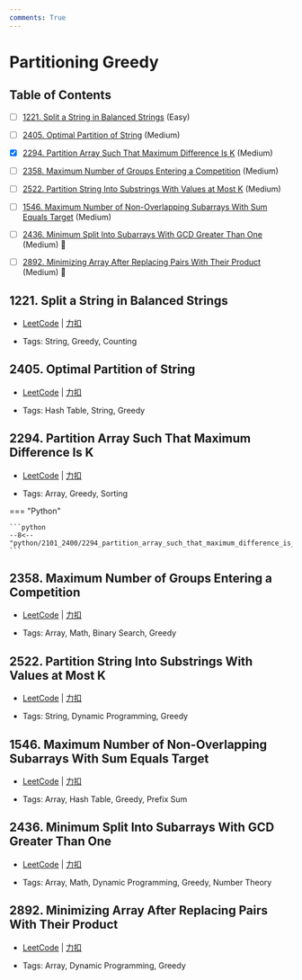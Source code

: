 ```yaml
---
comments: True
---
```


# Partitioning Greedy

## Table of Contents

- [ ] [1221. Split a String in Balanced Strings](#1221-split-a-string-in-balanced-strings) (Easy)
- [ ] [2405. Optimal Partition of String](#2405-optimal-partition-of-string) (Medium)
- [x] [2294. Partition Array Such That Maximum Difference Is K](#2294-partition-array-such-that-maximum-difference-is-k) (Medium)
- [ ] [2358. Maximum Number of Groups Entering a Competition](#2358-maximum-number-of-groups-entering-a-competition) (Medium)
- [ ] [2522. Partition String Into Substrings With Values at Most K](#2522-partition-string-into-substrings-with-values-at-most-k) (Medium)
- [ ] [1546. Maximum Number of Non-Overlapping Subarrays With Sum Equals Target](#1546-maximum-number-of-non-overlapping-subarrays-with-sum-equals-target) (Medium)
- [ ] [2436. Minimum Split Into Subarrays With GCD Greater Than One](#2436-minimum-split-into-subarrays-with-gcd-greater-than-one) (Medium) 👑
- [ ] [2892. Minimizing Array After Replacing Pairs With Their Product](#2892-minimizing-array-after-replacing-pairs-with-their-product) (Medium) 👑


## 1221. Split a String in Balanced Strings

-    [LeetCode](https://leetcode.com/problems/split-a-string-in-balanced-strings/) | [力扣](https://leetcode.cn/problems/split-a-string-in-balanced-strings/)

-   Tags: String, Greedy, Counting



## 2405. Optimal Partition of String

-    [LeetCode](https://leetcode.com/problems/optimal-partition-of-string/) | [力扣](https://leetcode.cn/problems/optimal-partition-of-string/)

-   Tags: Hash Table, String, Greedy



## 2294. Partition Array Such That Maximum Difference Is K

-    [LeetCode](https://leetcode.com/problems/partition-array-such-that-maximum-difference-is-k/) | [力扣](https://leetcode.cn/problems/partition-array-such-that-maximum-difference-is-k/)

-   Tags: Array, Greedy, Sorting

=== "Python"

    ```python
    --8<-- "python/2101_2400/2294_partition_array_such_that_maximum_difference_is_k.py"
    ```



## 2358. Maximum Number of Groups Entering a Competition

-    [LeetCode](https://leetcode.com/problems/maximum-number-of-groups-entering-a-competition/) | [力扣](https://leetcode.cn/problems/maximum-number-of-groups-entering-a-competition/)

-   Tags: Array, Math, Binary Search, Greedy



## 2522. Partition String Into Substrings With Values at Most K

-    [LeetCode](https://leetcode.com/problems/partition-string-into-substrings-with-values-at-most-k/) | [力扣](https://leetcode.cn/problems/partition-string-into-substrings-with-values-at-most-k/)

-   Tags: String, Dynamic Programming, Greedy



## 1546. Maximum Number of Non-Overlapping Subarrays With Sum Equals Target

-    [LeetCode](https://leetcode.com/problems/maximum-number-of-non-overlapping-subarrays-with-sum-equals-target/) | [力扣](https://leetcode.cn/problems/maximum-number-of-non-overlapping-subarrays-with-sum-equals-target/)

-   Tags: Array, Hash Table, Greedy, Prefix Sum



## 2436. Minimum Split Into Subarrays With GCD Greater Than One

-    [LeetCode](https://leetcode.com/problems/minimum-split-into-subarrays-with-gcd-greater-than-one/) | [力扣](https://leetcode.cn/problems/minimum-split-into-subarrays-with-gcd-greater-than-one/)

-   Tags: Array, Math, Dynamic Programming, Greedy, Number Theory



## 2892. Minimizing Array After Replacing Pairs With Their Product

-    [LeetCode](https://leetcode.com/problems/minimizing-array-after-replacing-pairs-with-their-product/) | [力扣](https://leetcode.cn/problems/minimizing-array-after-replacing-pairs-with-their-product/)

-   Tags: Array, Dynamic Programming, Greedy
